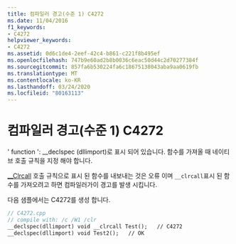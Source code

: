 ```yaml
---
title: 컴파일러 경고(수준 1) C4272
ms.date: 11/04/2016
f1_keywords:
- C4272
helpviewer_keywords:
- C4272
ms.assetid: 0d6c1de4-2eef-42c4-b861-c221f8b495ef
ms.openlocfilehash: 747b9e60ad2b8b0036c6eac50d44c2d70277384f
ms.sourcegitcommit: 857fa6b530224fa6c18675138043aba9aa0619fb
ms.translationtype: MT
ms.contentlocale: ko-KR
ms.lasthandoff: 03/24/2020
ms.locfileid: "80163113"
---
```

# <a name="compiler-warning-level-1-c4272"></a>컴파일러 경고(수준 1) C4272

' function ': __declspec (dllimport)로 표시 되어 있습니다. 함수를 가져올 때 네이티브 호출 규칙을 지정 해야 합니다.

[__Clrcall](../../cpp/clrcall.md) 호출 규칙으로 표시 된 함수를 내보내는 것은 오류 이며 `__clrcall`표시 된 함수를 가져오려고 하면 컴파일러가이 경고를 발생 시킵니다.

다음 샘플에서는 C4272를 생성 합니다.

```cpp
// C4272.cpp
// compile with: /c /W1 /clr
__declspec(dllimport) void __clrcall Test();   // C4272
__declspec(dllimport) void Test2();   // OK
```
